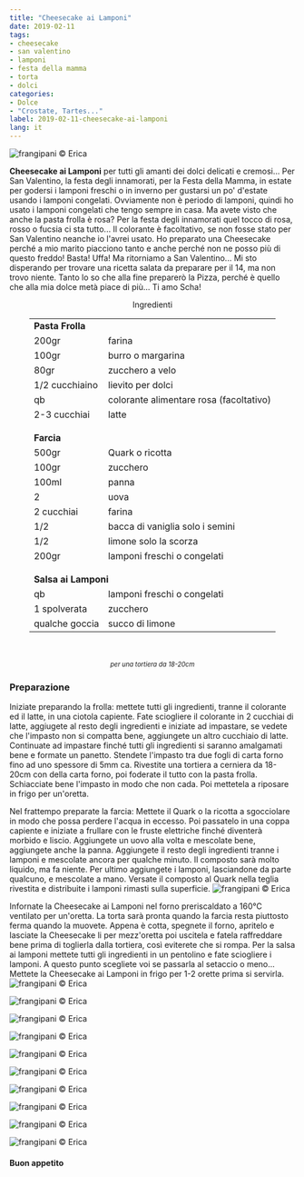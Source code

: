 ```yaml
---
title: "Cheesecake ai Lamponi"
date: 2019-02-11
tags:
- cheesecake
- san valentino
- lamponi
- festa della mamma
- torta
- dolci
categories:
- Dolce
- "Crostate, Tartes..."
label: 2019-02-11-cheesecake-ai-lamponi
lang: it
---
```

![](header.jpeg "frangipani © Erica")

**Cheesecake ai Lamponi** per tutti gli amanti dei dolci delicati e cremosi... Per San Valentino, la festa degli innamorati, per la Festa della Mamma, in estate per godersi i lamponi freschi o in inverno per gustarsi un po' d'estate usando i lamponi congelati. Ovviamente non è periodo di lamponi, quindi ho usato i lamponi congelati che tengo sempre in casa. Ma avete visto che anche la pasta frolla è rosa? Per la festa degli innamorati quel tocco di rosa, rosso o fucsia ci sta tutto... Il colorante è facoltativo, se non fosse stato per San Valentino neanche io l'avrei usato. Ho preparato una Cheesecake perché a mio marito piacciono tanto e anche perché non ne posso più di questo freddo! Basta! Uffa! Ma ritorniamo a San Valentino... Mi sto disperando per trovare una ricetta salata da preparare per il 14, ma non trovo niente. Tanto lo so che alla fine preparerò la Pizza, perché è quello che alla mia dolce metà piace di più...
Ti amo Scha!


<div id="wrapper" style="text-align: center">
  <div id="yourdiv" style="display: inline-block;">
    <div class="ingredients" itemscope itemtype="http://schema.org/Recipe">
      <span itemprop="name" style="display:none;">Cheesecake ai Lamponi</span>
      <span itemprop="recipeCategory" style="display:none;">Dolce</span>
      <img itemprop="image" style="display:none;" class="ignore-gallery-item" src="header.jpeg"/>
      <span itemprop="author" style="display:none;">Erica Raiano</span>
      <span itemprop="description" style="display:none;">Cheesecake ai Lamponi per tutti gli amanti dei dolci delicati e cremosi. Per San Valentino, la festa degli innamorati, per la Festa della Mamma...</span>
      <div class="ingredients-title">Ingredienti</div>
      <table>
        <tbody>
          <tr>
            <td colspan="2"><b>Pasta Frolla</b></td>
          </tr>
          <tr itemprop="recipeIngredient">
            <td>200gr</td>
            <td>farina</td>
          </tr>
          <tr itemprop="recipeIngredient">
            <td>100gr</td>
            <td>burro o margarina</td>
          </tr>
          <tr itemprop="recipeIngredient">
            <td>80gr</td>
            <td>zucchero a velo</td>
          </tr>
          <tr itemprop="recipeIngredient">
            <td>1/2 cucchiaino</td>
            <td>lievito per dolci</td>
          </tr>
          <tr itemprop="recipeIngredient">
            <td>qb</td>
            <td>colorante alimentare rosa (facoltativo)</td>
          </tr>
          <tr itemprop="recipeIngredient">
            <td>2-3 cucchiai</td>
            <td>latte</td>
          </tr>
          <tr style="height: 15px;"></tr>
          <tr>          
            <td colspan="2"><b>Farcia</b></td>
          </tr>      
          <tr itemprop="recipeIngredient">
            <td>500gr</td>
            <td>Quark o ricotta</td>
          </tr>
          <tr itemprop="recipeIngredient">
            <td>100gr</td>
            <td>zucchero</td>
          </tr>
          <tr itemprop="recipeIngredient">
            <td>100ml</td>
            <td>panna</td>
          </tr>
          <tr itemprop="recipeIngredient">
            <td>2</td>
            <td>uova</td>
          </tr>
          <tr itemprop="recipeIngredient">
            <td>2 cucchiai</td>
            <td>farina</td>
          </tr>
          <tr itemprop="recipeIngredient">
            <td>1/2</td>
            <td>bacca di vaniglia solo i semini</td>
          </tr>
          <tr itemprop="recipeIngredient">
            <td>1/2</td>
            <td>limone solo la scorza</td>
          </tr>
          <tr itemprop="recipeIngredient">
            <td>200gr</td>
            <td>lamponi freschi o congelati</td>
          </tr>
          <tr style="height: 15px;"></tr>
          <tr>          
            <td colspan="2"><b>Salsa ai Lamponi</b></td>
          </tr>      
          <tr itemprop="recipeIngredient">
            <td>qb</td>
            <td>lamponi freschi o congelati</td>
          </tr>
          <tr itemprop="recipeIngredient">
            <td>1 spolverata</td>
            <td>zucchero</td>
          </tr>
          <tr itemprop="recipeIngredient">
            <td>qualche goccia</td>
            <td>succo di limone</td>  
          </tr>
        </tbody>
      </table>
      <br></br>
      <i class="pull-right" style="font-size: 80%;">per una tortiera da 18-20cm</i>
    </div>
  </div>
</div>


<h3>
  <font color="grey">
    <i class="fa-solid fa-gears"></i>
  </font> Preparazione
</h3>

Iniziate preparando la frolla: mettete tutti gli ingredienti, tranne il colorante ed il latte, in una ciotola capiente. Fate sciogliere il colorante in 2 cucchiai di latte, aggiugete al resto degli ingredienti e iniziate ad impastare, se vedete che l'impasto non si compatta bene, aggiungete un altro cucchiaio di latte. Continuate ad impastare finché tutti gli ingredienti si saranno amalgamati bene e formate un panetto. Stendete l'impasto tra due fogli di carta forno fino ad uno spessore di 5mm ca. Rivestite una tortiera a cerniera da 18-20cm con della carta forno, poi foderate il tutto con la pasta frolla. Schiacciate bene l'impasto in modo che non cada. Poi mettetela a riposare in frigo per un'oretta.

Nel frattempo preparate la farcia: Mettete il Quark o la ricotta a sgocciolare in modo che possa perdere l'acqua in eccesso. Poi passatelo in una coppa capiente e iniziate a frullare con le fruste elettriche finché diventerà morbido e liscio. Aggiungete un uovo alla volta e mescolate bene, aggiungete anche la panna. Aggiungete il resto degli ingredienti tranne i lamponi e mescolate ancora per qualche minuto. Il composto sarà molto liquido, ma fa niente. Per ultimo aggiungete i lamponi, lasciandone da parte qualcuno, e mescolate a mano. Versate il composto al Quark nella teglia rivestita e distribuite i lamponi rimasti sulla superficie.
![](teglia.jpeg "frangipani © Erica")

Infornate la Cheesecake ai Lamponi nel forno preriscaldato a 160°C ventilato per un'oretta. La torta sarà pronta quando la farcia resta piuttosto ferma quando la muovete. Appena è cotta, spegnete il forno, apritelo e lasciate la Cheesecake li per mezz'oretta poi uscitela e fatela raffreddare bene prima di toglierla dalla tortiera, così eviterete che si rompa. Per la salsa ai lamponi mettete tutti gli ingredienti in un pentolino e fate sciogliere i lamponi. A questo punto scegliete voi se passarla al setaccio o meno... Mettete la Cheesecake ai Lamponi in frigo per 1-2 orette prima si servirla.
![](risultato1.jpeg "frangipani © Erica")

![](risultato2.jpeg "frangipani © Erica")

![](risultato3.jpeg "frangipani © Erica")

![](risultato4.jpeg "frangipani © Erica")

![](risultato5.jpeg "frangipani © Erica")

![](risultato6.jpeg "frangipani © Erica")

![](risultato7.jpeg "frangipani © Erica")

![](risultato8.jpeg "frangipani © Erica")

![](risultato9.jpeg "frangipani © Erica")

![](risultato10.jpeg "frangipani © Erica")

<h4>Buon appetito
  <font color="red">
    <i class="fa-regular fa-face-smile"></i>
  </font>
</h4>
